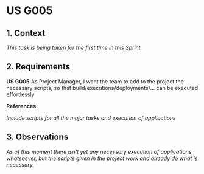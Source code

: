# US G005

## 1. Context

*This task is being taken for the first time in this Sprint.*

## 2. Requirements

**US G005** As Project Manager, I want the team to add to the project the necessary scripts, so that
build/executions/deployments/... can be executed effortlessly

**References:**

*Include scripts for all the major tasks and execution of applications*

## 3. Observations

*As of this moment there isn't yet any necessary execution of applications whatsoever, but the scripts given in the
project work and already do what is necessary.*
